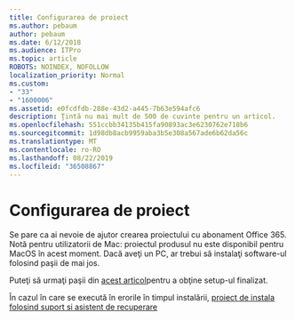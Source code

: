 ```yaml
---
title: Configurarea de proiect
ms.author: pebaum
author: pebaum
ms.date: 6/12/2018
ms.audience: ITPro
ms.topic: article
ROBOTS: NOINDEX, NOFOLLOW
localization_priority: Normal
ms.custom:
- "33"
- "1600006"
ms.assetid: e0fcdfdb-288e-43d2-a445-7b63e594afc6
description: Ţintă nu mai mult de 500 de cuvinte pentru un articol.
ms.openlocfilehash: 551ccbb34135b415fa90893ac3e6230762e718b6
ms.sourcegitcommit: 1d98db8acb9959aba3b5e308a567ade6b62da56c
ms.translationtype: MT
ms.contentlocale: ro-RO
ms.lasthandoff: 08/22/2019
ms.locfileid: "36508867"
---
```

# <a name="setting-up-project"></a>Configurarea de proiect

Se pare ca ai nevoie de ajutor crearea proiectului cu abonament Office 365.
Notă pentru utilizatorii de Mac: proiectul produsul nu este disponibil pentru MacOS în acest moment. Dacă aveţi un PC, ar trebui să instalaţi software-ul folosind paşii de mai jos.
  
Puteţi să urmaţi paşii din [acest articol](https://support.office.com/article/7059249b-d9fe-4d61-ab96-5c5bf435f281.aspx)pentru a obţine setup-ul finalizat.
  
În cazul în care se execută în erorile în timpul instalării, [proiect de instala folosind suport si asistent de recuperare](https://aka.ms/SaRA-ProjectSetupScenario)
